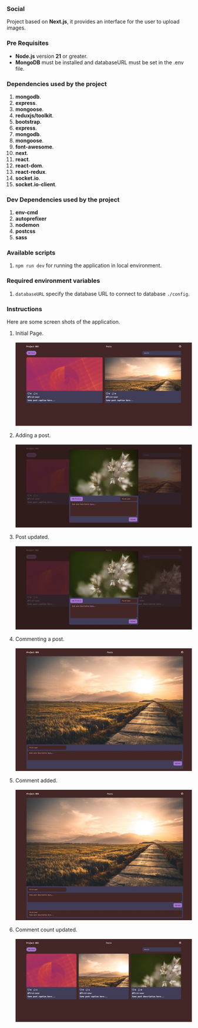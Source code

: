### Social

Project based on **Next.js**, it provides an interface for the user to upload images.

### Pre Requisites

- **Node.js** version **21** or greater.
- **MongoDB** must be installed and databaseURL must be set in the .env file.

### Dependencies used by the project

1.  **mongodb**.
2.  **express**.
3.  **mongoose**.
4.  **reduxjs/toolkit**.
5.  **bootstrap**.
6.  **express**.
7.  **mongodb**.
8.  **mongoose**.
9.  **font-awesome**.
10. **next**.
11. **react**.
12. **react-dom**.
13. **react-redux**.
14. **socket.io**.
15. **socket.io-client**.

### Dev Dependencies used by the project

1. **env-cmd**
2. **autoprefixer**
3. **nodemon**
4. **postcss**
5. **sass**

### Available scripts

1. `npm run dev` for running the application in local environment.

### Required environment variables

1. `databaseURL` specify the database URL to connect to database `./config`.

### Instructions

Here are some screen shots of the application.

1. Initial Page. <br><br> ![Home-Page](./public/instructions/1.jpeg)

2. Adding a post. <br><br> ![Home-Page](./public/instructions/2.jpeg)

3. Post updated. <br><br> ![Home-Page](./public/instructions/3.jpeg)

4. Commenting a post. <br><br> ![Home-Page](./public/instructions/4.jpeg)

5. Comment added. <br><br> ![Home-Page](./public/instructions/5.jpeg)

6. Comment count updated. <br><br> ![Home-Page](./public/instructions/6.jpeg)
